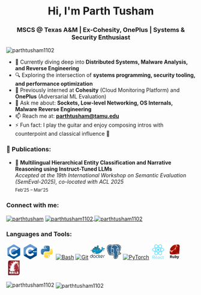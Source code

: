 <!--
**parthtusham1102/parthtusham1102** is a ✨ _special_ ✨ repository because its `README.md` (this file) appears on your GitHub profile.
-->

<h1 align="center">Hi, I'm Parth Tusham</h1>
<h3 align="center">MSCS @ Texas A&M | Ex-Cohesity, OnePlus | Systems & Security Enthusiast</h3>

<p align="left"> <img src="https://komarev.com/ghpvc/?username=parthtusham1102&label=Profile%20views&color=0e75b6&style=flat" alt="parthtusham1102" /> </p>

- 🌱 Currently diving deep into **Distributed Systems, Malware Analysis, and Reverse Engineering**
- 🔍 Exploring the intersection of **systems programming, security tooling, and performance optimization**
- 💼 Previously interned at **Cohesity** (Cloud Monitoring Platform) and **OnePlus** (Adversarial ML Evaluation)
- 💬 Ask me about: **Sockets, Low-level Networking, OS Internals, Malware Reverse Engineering**
- 📫 Reach me at: **parthtusham@tamu.edu**
- ⚡ Fun fact: I play the guitar and enjoy composing intros with counterpoint and classical influence 🎸

<h3 align="left">📄 Publications:</h3>

- 🧠 **Multilingual Hierarchical Entity Classification and Narrative Reasoning using Instruct-Tuned LLMs**  
  _Accepted at the 19th International Workshop on Semantic Evaluation (SemEval-2025), co-located with ACL 2025_  
  <sub>Feb’25 – Mar’25</sub>

<h3 align="left">Connect with me:</h3>
<p align="left">
<a href="https://www.linkedin.com/in/parth-tusham-40272b1a1" target="blank"><img align="center" src="https://raw.githubusercontent.com/rahuldkjain/github-profile-readme-generator/master/src/images/icons/Social/linked-in-alt.svg" alt="parthtusham" height="30" width="40" /></a>
<a href="https://codeforces.com/profile/parthtushama7x" target="blank">
  <img align="center" src="https://raw.githubusercontent.com/rahuldkjain/github-profile-readme-generator/master/src/images/icons/Social/codeforces.svg" alt="parthtusham1102" height="30" width="40" />
</a>
<a href="https://github.com/parthtusham1102" target="blank"><img align="center" src="https://raw.githubusercontent.com/rahuldkjain/github-profile-readme-generator/master/src/images/icons/Social/github.svg" alt="parthtusham1102" height="30" width="40" /></a>
</p>

<h3 align="left">Languages and Tools:</h3>
<p align="left"> 
  <a href="https://www.cprogramming.com/" target="_blank"><img src="https://raw.githubusercontent.com/devicons/devicon/master/icons/c/c-original.svg" alt="C" width="40" height="40"/></a>
  <a href="https://isocpp.org/" target="_blank"><img src="https://raw.githubusercontent.com/devicons/devicon/master/icons/cplusplus/cplusplus-original.svg" alt="C++" width="40" height="40"/></a>
  <a href="https://www.python.org/" target="_blank"><img src="https://raw.githubusercontent.com/devicons/devicon/master/icons/python/python-original.svg" alt="Python" width="40" height="40"/></a>
  <a href="https://www.gnu.org/software/bash/" target="_blank"><img src="https://www.vectorlogo.zone/logos/gnu_bash/gnu_bash-icon.svg" alt="Bash" width="40" height="40"/></a>
  <a href="https://git-scm.com/" target="_blank"><img src="https://www.vectorlogo.zone/logos/git-scm/git-scm-icon.svg" alt="Git" width="40" height="40"/></a>
  <a href="https://www.docker.com/" target="_blank"><img src="https://raw.githubusercontent.com/devicons/devicon/master/icons/docker/docker-original-wordmark.svg" alt="Docker" width="40" height="40"/></a>
  <a href="https://www.postgresql.org/" target="_blank"><img src="https://raw.githubusercontent.com/devicons/devicon/master/icons/postgresql/postgresql-original.svg" alt="PostgreSQL" width="40" height="40"/></a>
  <a href="https://pytorch.org/" target="_blank"><img src="https://www.vectorlogo.zone/logos/pytorch/pytorch-icon.svg" alt="PyTorch" width="40" height="40"/></a>
  <a href="https://reactjs.org/" target="_blank"><img src="https://raw.githubusercontent.com/devicons/devicon/master/icons/react/react-original-wordmark.svg" alt="React" width="40" height="40"/></a>
  <a href="https://www.ruby-lang.org/" target="_blank"><img src="https://raw.githubusercontent.com/devicons/devicon/master/icons/ruby/ruby-original-wordmark.svg" alt="Ruby" width="40" height="40"/></a>
  <a href="https://rubyonrails.org/" target="_blank"><img src="https://raw.githubusercontent.com/devicons/devicon/master/icons/rails/rails-original-wordmark.svg" alt="Rails" width="40" height="40"/></a>
</p>

<p><img align="left" src="https://github-readme-stats.vercel.app/api/top-langs?username=parthtusham1102&show_icons=true&theme=dark&locale=en&layout=compact" alt="parthtusham1102" /></p>

<p>&nbsp;<img align="center" src="https://github-readme-stats.vercel.app/api?username=parthtusham1102&show_icons=true&theme=dark&locale=en" alt="parthtusham1102" /></p>
